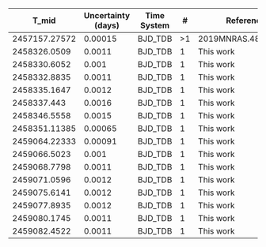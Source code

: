 |T_mid|Uncertainty (days)           |Time System|#                                            |Reference                           |
|-----|-----------------------------|-----------|---------------------------------------------|------------------------------------|
|2457157.27572|0.00015                      |BJD_TDB    |>1                                           |2019MNRAS.482.1379H                 |
|2458326.0509|0.0011                       |BJD_TDB    |1                                            |This work                           |
|2458330.6052|0.001                        |BJD_TDB    |1                                            |This work                           |
|2458332.8835|0.0011                       |BJD_TDB    |1                                            |This work                           |
|2458335.1647|0.0012                       |BJD_TDB    |1                                            |This work                           |
|2458337.443|0.0016                       |BJD_TDB    |1                                            |This work                           |
|2458346.5558|0.0015                       |BJD_TDB    |1                                            |This work                           |
|2458351.11385|0.00065                      |BJD_TDB    |1                                            |This work                           |
|2459064.22333|0.00091                      |BJD_TDB    |1                                            |This work                           |
|2459066.5023|0.001                        |BJD_TDB    |1                                            |This work                           |
|2459068.7798|0.0011                       |BJD_TDB    |1                                            |This work                           |
|2459071.0596|0.0012                       |BJD_TDB    |1                                            |This work                           |
|2459075.6141|0.0012                       |BJD_TDB    |1                                            |This work                           |
|2459077.8935|0.0012                       |BJD_TDB    |1                                            |This work                           |
|2459080.1745|0.0011                       |BJD_TDB    |1                                            |This work                           |
|2459082.4522|0.0011                       |BJD_TDB    |1                                            |This work                           |
